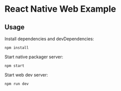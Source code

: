 # React Native Web Example

## Usage
Install dependencies and devDependencies:
```
npm install
```

Start native packager server:
```
npm start
```

Start web dev server:
```
npm run dev
```
